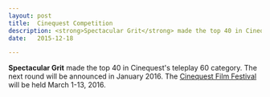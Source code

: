 ```yaml
---
layout: post
title:  Cinequest Competition
description: <strong>Spectacular Grit</strong> made the top 40 in Cinequest's teleplay 60 category.
date:   2015-12-18 

---
```

<strong>Spectacular Grit</strong> made the top 40 in Cinequest's teleplay 60 category.
The next round will be announced in January 2016.
The <a href="http://cinequest.org/" target="_blank">Cinequest Film Festival</a> will be held March 1-13, 2016.